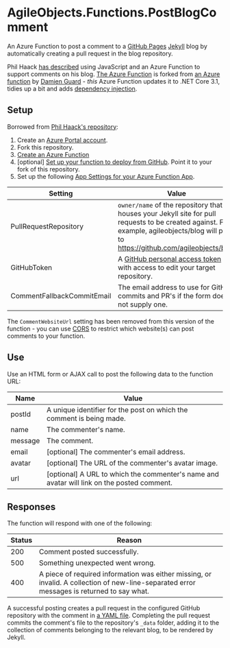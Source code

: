 ﻿# AgileObjects.Functions.PostBlogComment

An Azure Function to post a comment to a [GitHub Pages](https://pages.github.com) 
[Jekyll](https://jekyllrb.com) blog by automatically creating a pull request in the blog repository.

Phil Haack [has described](https://haacked.com/archive/2018/06/24/comments-for-jekyll-blogs) using
JavaScript and an Azure Function to support comments on his blog. 
[The Azure Function](https://github.com/Haacked/jekyll-blog-comments-azure) is forked from [an 
Azure function](https://github.com/Azure-Functions/jekyll-blog-comments) by [Damien 
Guard](https://damieng.com) - _this_ Azure Function updates it to .NET Core 3.1, tidies up a bit and 
adds [dependency injection](https://docs.microsoft.com/en-us/azure/azure-functions/functions-dotnet-dependency-injection).

## Setup

Borrowed from [Phil Haack's repository](https://github.com/Haacked/jekyll-blog-comments-azure):

1. Create an [Azure Portal account](https://portal.azure.com).
2. Fork this repository.
3. [Create an Azure Function](https://docs.microsoft.com/en-us/azure/azure-functions/functions-create-first-azure-function)
4. [optional] [Set up your function to deploy from GitHub](https://docs.microsoft.com/en-us/azure/azure-functions/scripts/functions-cli-create-function-app-github-continuous). 
   Point it to your fork of this repository.
5. Set up the following [App Settings for your Azure Function App](https://docs.microsoft.com/en-us/azure/azure-functions/functions-how-to-use-azure-function-app-settings).

| Setting                    | Value |
|----------------------------|-------|
| PullRequestRepository      | `owner/name` of the repository that houses your Jekyll site for pull requests to be created against. For example, agileobjects/blog will post to https://github.com/agileobjects/blog |
| GitHubToken                | A [GitHub personal access token](https://help.github.com/articles/creating-a-personal-access-token-for-the-command-line) with access to edit your target repository. |
| CommentFallbackCommitEmail | The email address to use for GitHub commits and PR's if the form does not supply one. |

The `CommentWebsiteUrl` setting has been removed from this version of the function - you can use 
[CORS](https://docs.microsoft.com/en-us/azure/azure-functions/functions-how-to-use-azure-function-app-settings#cors)
to restrict which website(s) can post comments to your function.

## Use

Use an HTML form or AJAX call to post the following data to the function URL:

| Name    | Value |
|---------|-------|
| postId  | A unique identifier for the post on which the comment is being made. |
| name    | The commenter's name. |
| message | The comment. |
| email   | [optional] The commenter's email address. |
| avatar  | [optional] The URL of the commenter's avatar image. |
| url     | [optional] A URL to which the commenter's name and avatar will link on the posted comment. |

## Responses

The function will respond with one of the following:

| Status | Reason |
|--------|--------|
| 200    | Comment posted successfully. |
| 500    | Something unexpected went wrong. |
| 400    | A piece of required information was either missing, or invalid. A collection of new-line-separated error messages is returned to say what. |

A successful posting creates a pull request in the configured GitHub repository with the comment in 
[a YAML file](https://en.wikipedia.org/wiki/YAML). Completing the pull request commits the comment's 
file to the repository's `_data` folder, adding it to the collection of comments belonging to the 
relevant blog, to be rendered by Jekyll.

